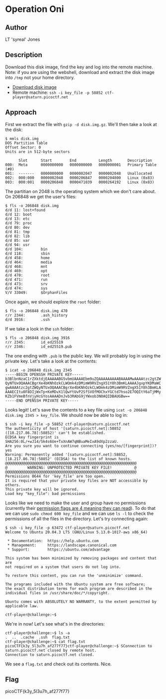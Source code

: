 # Operation Oni
## Author
LT 'syreal' Jones
## Description
Download this disk image, find the key and log into the remote machine. Note: if you are using the webshell, download and extract the disk image into `/tmp` not your home directory.
* [Download disk image](https://artifacts.picoctf.net/c/374/disk.img.gz)
* Remote machine: `ssh -i key_file -p 58852 ctf-player@saturn.picoctf.net`
## Approach
First we extract the file with `gzip -d disk.img.gz`. We'll then take a look at the disk:
```
$ mmls disk.img
DOS Partition Table
Offset Sector: 0
Units are in 512-byte sectors

      Slot      Start        End          Length       Description
000:  Meta      0000000000   0000000000   0000000001   Primary Table (#0)
001:  -------   0000000000   0000002047   0000002048   Unallocated
002:  000:000   0000002048   0000206847   0000204800   Linux (0x83)
003:  000:001   0000206848   0000471039   0000264192   Linux (0x83)
```
The partitian on 2048 is the operating system which we don't care about. On 206848 we get the user's files:
```
$ fls -o 206848 disk.img
d/d 11: lost+found
d/d 12: boot
d/d 13: etc
d/d 79: proc
d/d 80: dev
d/d 81: tmp
d/d 82: lib
d/d 85: var
d/d 94: usr
d/d 104:        bin
d/d 118:        sbin
d/d 458:        home
d/d 464:        media
d/d 468:        mnt
d/d 469:        opt
d/d 470:        root
d/d 471:        run
d/d 473:        srv
d/d 474:        sys
V/V 33049:      $OrphanFiles
```
Once again, we should explore the `root` folder:
```
$ fls -o 206848 disk.img 470
r/r 2344:       .ash_history
d/d 3916:       .ssh
```
If we take a look in the `ssh` folder:
```
$ fls -o 206848 disk.img 3916
r/r 2345:       id_ed25519
r/r 2346:       id_ed25519.pub
```
The one ending with `.pub` is the public key. We will probably log in using the private key. Let's take a look at the contents:
```
$ icat -o 206848 disk.img 2345
-----BEGIN OPENSSH PRIVATE KEY-----
b3BlbnNzaC1rZXktdjEAAAAABG5vbmUAAAAEbm9uZQAAAAAAAAABAAAAMwAAAAtzc2gtZW
QyNTUxOQAAACBgrXe4bKNhOzkCLWOmk4zDMimW9RVZngX51Y8h3BmKLAAAAJgxpYKDMaWC
gwAAAAtzc2gtZWQyNTUxOQAAACBgrXe4bKNhOzkCLWOmk4zDMimW9RVZngX51Y8h3BmKLA
AAAECItu0F8DIjWxTp+KeMDvX1lQwYtUvP2SfSVOfMOChxYGCtd7hso2E7OQItY6aTjMMy
KZb1FVmeBfnVjyHcGYosAAAADnJvb3RAbG9jYWxob3N0AQIDBAUGBw==
-----END OPENSSH PRIVATE KEY-----
```
Looks legit! Let's save the contents to a key file using `icat -o 206848 disk.img 2345 > key_file`. We should now be able to log in:
```
$ ssh -i key_file -p 58852 ctf-player@saturn.picoctf.net
The authenticity of host '[saturn.picoctf.net]:58852 ([18.217.86.78]:58852)' can't be established.
ECDSA key fingerprint is SHA256:0L/+wJ14/Sk4s6Ue+TxXnAW7qNBuaMeIxA9dXp2zzaU.
Are you sure you want to continue connecting (yes/no/[fingerprint])? yes
Warning: Permanently added '[saturn.picoctf.net]:58852,[18.217.86.78]:58852' (ECDSA) to the list of known hosts.
@@@@@@@@@@@@@@@@@@@@@@@@@@@@@@@@@@@@@@@@@@@@@@@@@@@@@@@@@@@
@         WARNING: UNPROTECTED PRIVATE KEY FILE!          @
@@@@@@@@@@@@@@@@@@@@@@@@@@@@@@@@@@@@@@@@@@@@@@@@@@@@@@@@@@@
Permissions 0644 for 'key_file' are too open.
It is required that your private key files are NOT accessible by others.
This private key will be ignored.
Load key "key_file": bad permissions
```
Looks like we need to make the user and group have no permissions (currently their [permission flags are 4 meaning they can read](https://www.computerhope.com/unix/uchmod.htm)). To do that we can use `sudo chmod 600 key_file` and we can use `ls -l` to check the permissions of all the files in the directory. Let's try connecting again:
```
$ ssh -i key_file -p 63472 ctf-player@saturn.picoctf.net
Welcome to Ubuntu 20.04.3 LTS (GNU/Linux 5.13.0-1017-aws x86_64)

 * Documentation:  https://help.ubuntu.com
 * Management:     https://landscape.canonical.com
 * Support:        https://ubuntu.com/advantage

This system has been minimized by removing packages and content that are
not required on a system that users do not log into.

To restore this content, you can run the 'unminimize' command.

The programs included with the Ubuntu system are free software;
the exact distribution terms for each program are described in the
individual files in /usr/share/doc/*/copyright.

Ubuntu comes with ABSOLUTELY NO WARRANTY, to the extent permitted by
applicable law.

ctf-player@challenge:~$
```
We're in now! Let's see what's in the directories:
```
ctf-player@challenge:~$ ls -a
.  ..  .cache  .ssh  flag.txt
ctf-player@challenge:~$ cat flag.txt
picoCTF{k3y_5l3u7h_af277f77}ctf-player@challenge:~$ SConnection to saturn.picoctf.net closed by remote host.
Connection to saturn.picoctf.net closed.
```
We see a `flag.txt` and check out its contents. Nice.
## Flag
picoCTF{k3y_5l3u7h_af277f77}
